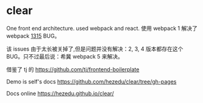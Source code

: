 # clear
One front end architecture. used webpack and react.
使用 webpack 1 解决了 webpack [1315](https://github.com/webpack/webpack/issues/1315) BUG。 

该 issues 由于太长被关掉了,但是问题并没有解决：2, 3, 4 版本都存在这个BUG。只不过最后说：希冀 webpack 5 来解决。

借鉴了 tj 的 https://github.com/tj/frontend-boilerplate

Demo is self's docs https://github.com/hezedu/clear/tree/gh-pages

Docs online https://hezedu.github.io/clear/

